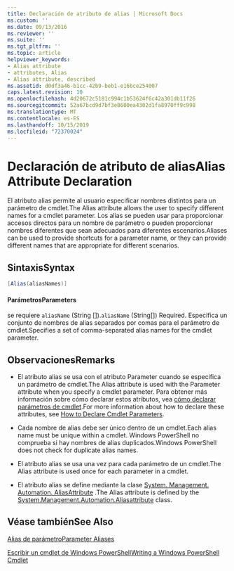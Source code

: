 ```yaml
---
title: Declaración de atributo de alias | Microsoft Docs
ms.custom: ''
ms.date: 09/13/2016
ms.reviewer: ''
ms.suite: ''
ms.tgt_pltfrm: ''
ms.topic: article
helpviewer_keywords:
- Alias attribute
- attributes, Alias
- Alias attribute, described
ms.assetid: d0df3a46-b1cc-42b9-beb1-e16bce254007
caps.latest.revision: 10
ms.openlocfilehash: 4d20672c5181c994c1b53624f6c42a301db11f26
ms.sourcegitcommit: 52a67bcd9d7bf3e8600ea4302d1fa8970ff9c998
ms.translationtype: MT
ms.contentlocale: es-ES
ms.lasthandoff: 10/15/2019
ms.locfileid: "72370024"
---
```

# <a name="alias-attribute-declaration"></a><span data-ttu-id="409bc-102">Declaración de atributo de alias</span><span class="sxs-lookup"><span data-stu-id="409bc-102">Alias Attribute Declaration</span></span>

<span data-ttu-id="409bc-103">El atributo alias permite al usuario especificar nombres distintos para un parámetro de cmdlet.</span><span class="sxs-lookup"><span data-stu-id="409bc-103">The Alias attribute allows the user to specify different names for a cmdlet parameter.</span></span> <span data-ttu-id="409bc-104">Los alias se pueden usar para proporcionar accesos directos para un nombre de parámetro o pueden proporcionar nombres diferentes que sean adecuados para diferentes escenarios.</span><span class="sxs-lookup"><span data-stu-id="409bc-104">Aliases can be used to provide shortcuts for a parameter name, or they can provide different names that are appropriate for different scenarios.</span></span>

## <a name="syntax"></a><span data-ttu-id="409bc-105">Sintaxis</span><span class="sxs-lookup"><span data-stu-id="409bc-105">Syntax</span></span>

```csharp
[Alias(aliasNames)]
```

#### <a name="parameters"></a><span data-ttu-id="409bc-106">Parámetros</span><span class="sxs-lookup"><span data-stu-id="409bc-106">Parameters</span></span>

<span data-ttu-id="409bc-107">se requiere `aliasName` (String []).</span><span class="sxs-lookup"><span data-stu-id="409bc-107">`aliasName` (String[]) Required.</span></span> <span data-ttu-id="409bc-108">Especifica un conjunto de nombres de alias separados por comas para el parámetro de cmdlet.</span><span class="sxs-lookup"><span data-stu-id="409bc-108">Specifies a set of comma-separated alias names for the cmdlet parameter.</span></span>

## <a name="remarks"></a><span data-ttu-id="409bc-109">Observaciones</span><span class="sxs-lookup"><span data-stu-id="409bc-109">Remarks</span></span>

- <span data-ttu-id="409bc-110">El atributo alias se usa con el atributo Parameter cuando se especifica un parámetro de cmdlet.</span><span class="sxs-lookup"><span data-stu-id="409bc-110">The Alias attribute is used with the Parameter attribute when you specify a cmdlet parameter.</span></span> <span data-ttu-id="409bc-111">Para obtener más información sobre cómo declarar estos atributos, vea [cómo declarar parámetros de cmdlet](./how-to-declare-cmdlet-parameters.md).</span><span class="sxs-lookup"><span data-stu-id="409bc-111">For more information about how to declare these attributes, see [How to Declare Cmdlet Parameters](./how-to-declare-cmdlet-parameters.md).</span></span>

- <span data-ttu-id="409bc-112">Cada nombre de alias debe ser único dentro de un cmdlet.</span><span class="sxs-lookup"><span data-stu-id="409bc-112">Each alias name must be unique within a cmdlet.</span></span> <span data-ttu-id="409bc-113">Windows PowerShell no comprueba si hay nombres de alias duplicados.</span><span class="sxs-lookup"><span data-stu-id="409bc-113">Windows PowerShell does not check for duplicate alias names.</span></span>

- <span data-ttu-id="409bc-114">El atributo alias se usa una vez para cada parámetro de un cmdlet.</span><span class="sxs-lookup"><span data-stu-id="409bc-114">The Alias attribute is used once for each parameter in a cmdlet.</span></span>

- <span data-ttu-id="409bc-115">El atributo alias se define mediante la clase [System. Management. Automation. AliasAttribute](/dotnet/api/System.Management.Automation.AliasAttribute) .</span><span class="sxs-lookup"><span data-stu-id="409bc-115">The Alias attribute is defined by the [System.Management.Automation.Aliasattribute](/dotnet/api/System.Management.Automation.AliasAttribute) class.</span></span>

## <a name="see-also"></a><span data-ttu-id="409bc-116">Véase también</span><span class="sxs-lookup"><span data-stu-id="409bc-116">See Also</span></span>

[<span data-ttu-id="409bc-117">Alias de parámetro</span><span class="sxs-lookup"><span data-stu-id="409bc-117">Parameter Aliases</span></span>](./parameter-aliases.md)

[<span data-ttu-id="409bc-118">Escribir un cmdlet de Windows PowerShell</span><span class="sxs-lookup"><span data-stu-id="409bc-118">Writing a Windows PowerShell Cmdlet</span></span>](./writing-a-windows-powershell-cmdlet.md)
